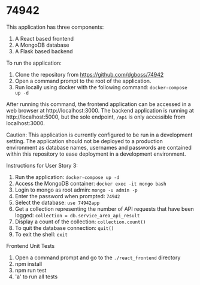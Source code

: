 # 74942

This application has three components:
1. A React based frontend
2. A MongoDB database
3. A Flask based backend

To run the application:
1. Clone the repository from https://github.com/dgboss/74942
2. Open a command prompt to the root of the application.
3. Run locally using docker with the following command: `docker-compose up -d`

After running this command, the frontend application can be accessed in a web browser at http://localhost:3000.
The backend application is running at http://localhost:5000, but the sole endpoint, `/api` is only accessible from localhost:3000.

Caution: This application is currently configured to be run in a development setting. The application should not be deployed to a production environment as database names, usernames and passwords are contained within this repository to ease deployment in a development environment.

Instructions for User Story 3:
1. Run the application: `docker-compose up -d`
2. Access the MongoDB container: `docker exec -it mongo bash`
3. Login to mongo as root admin: `mongo -u admin -p`
4. Enter the password when prompted: `74942`
5. Select the database: `use 74942app`
6. Get a collection representing the number of API requests that have been logged: `collection = db.service_area_api_result`
7. Display a count of the collection: `collection.count()`
8. To quit the database connection: `quit()`
9. To exit the shell: `exit`

Frontend Unit Tests
1. Open a command prompt and go to the `./react_frontend` directory
2. npm install
3. npm run test
4. 'a' to run all tests